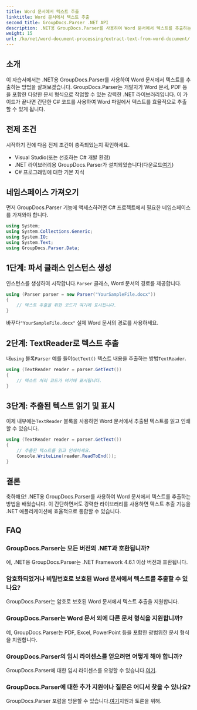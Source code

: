 ```yaml
---
title: Word 문서에서 텍스트 추출
linktitle: Word 문서에서 텍스트 추출
second_title: GroupDocs.Parser .NET API
description: .NET용 GroupDocs.Parser를 사용하여 Word 문서에서 텍스트를 추출하는 방법을 알아보세요. 코드 예제가 포함된 단계별 가이드입니다.
weight: 15
url: /ko/net/word-document-processing/extract-text-from-word-document/
---
```

## 소개
이 자습서에서는 .NET용 GroupDocs.Parser를 사용하여 Word 문서에서 텍스트를 추출하는 방법을 살펴보겠습니다. GroupDocs.Parser는 개발자가 Word 문서, PDF 등을 포함한 다양한 문서 형식으로 작업할 수 있는 강력한 .NET 라이브러리입니다. 이 가이드가 끝나면 간단한 C# 코드를 사용하여 Word 파일에서 텍스트를 효율적으로 추출할 수 있게 됩니다.
## 전제 조건
시작하기 전에 다음 전제 조건이 충족되었는지 확인하세요.
- Visual Studio(또는 선호하는 C# 개발 환경)
- .NET 라이브러리용 GroupDocs.Parser가 설치되었습니다(다운로드[여기](https://releases.groupdocs.com/parser/net/))
- C# 프로그래밍에 대한 기본 지식

## 네임스페이스 가져오기
먼저 GroupDocs.Parser 기능에 액세스하려면 C# 프로젝트에서 필요한 네임스페이스를 가져와야 합니다.
```csharp
using System;
using System.Collections.Generic;
using System.IO;
using System.Text;
using GroupDocs.Parser.Data;
```
## 1단계: 파서 클래스 인스턴스 생성
 인스턴스를 생성하여 시작합니다.`Parser` 클래스, Word 문서의 경로를 제공합니다.
```csharp
using (Parser parser = new Parser("YourSampleFile.docx"))
{
    // 텍스트 추출을 위한 코드가 여기에 표시됩니다.
}
```
 바꾸다`"YourSampleFile.docx"` 실제 Word 문서의 경로를 사용하세요.
## 2단계: TextReader로 텍스트 추출
 내`using` 블록`Parser` 예를 들어`GetText()` 텍스트 내용을 추출하는 방법`TextReader`.
```csharp
using (TextReader reader = parser.GetText())
{
    // 텍스트 처리 코드가 여기에 표시됩니다.
}
```
## 3단계: 추출된 텍스트 읽기 및 표시
 이제 내부에는`TextReader` 블록을 사용하면 Word 문서에서 추출된 텍스트를 읽고 인쇄할 수 있습니다.
```csharp
using (TextReader reader = parser.GetText())
{
    // 추출된 텍스트를 읽고 인쇄하세요.
    Console.WriteLine(reader.ReadToEnd());
}
```

## 결론
축하해요! .NET용 GroupDocs.Parser를 사용하여 Word 문서에서 텍스트를 추출하는 방법을 배웠습니다. 이 간단하면서도 강력한 라이브러리를 사용하면 텍스트 추출 기능을 .NET 애플리케이션에 효율적으로 통합할 수 있습니다.

## FAQ
### GroupDocs.Parser는 모든 버전의 .NET과 호환됩니까?
예, .NET용 GroupDocs.Parser는 .NET Framework 4.6.1 이상 버전과 호환됩니다.
### 암호화되었거나 비밀번호로 보호된 Word 문서에서 텍스트를 추출할 수 있나요?
GroupDocs.Parser는 암호로 보호된 Word 문서에서 텍스트 추출을 지원합니다.
### GroupDocs.Parser는 Word 문서 외에 다른 문서 형식을 지원합니까?
예, GroupDocs.Parser는 PDF, Excel, PowerPoint 등을 포함한 광범위한 문서 형식을 지원합니다.
### GroupDocs.Parser의 임시 라이센스를 얻으려면 어떻게 해야 합니까?
 GroupDocs.Parser에 대한 임시 라이센스를 요청할 수 있습니다.[여기](https://purchase.groupdocs.com/temporary-license/).
### GroupDocs.Parser에 대한 추가 지원이나 질문은 어디서 찾을 수 있나요?
 GroupDocs.Parser 포럼을 방문할 수 있습니다.[여기](https://forum.groupdocs.com/c/parser/17)지원과 토론을 위해.